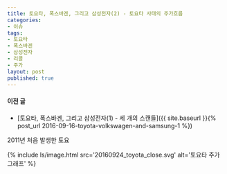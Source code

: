 ```yaml
---
title: 토요타, 폭스바겐, 그리고 삼성전자(2) - 토요타 사태의 주가흐름
categories:
- 이슈
tags:
- 토요타
- 폭스바겐
- 삼성전자
- 리콜
- 주가
layout: post
published: true
---
```


#### 이전 글

* [토요타, 폭스바겐, 그리고 삼성전자(1) - 세 개의 스캔들]({{ site.baseurl }}{% post_url 2016-09-16-toyota-volkswagen-and-samsung-1 %})

2011년 처음 발생한 토요

{% include ls/image.html
   src='20160924_toyota_close.svg'
   alt='토요타 주가 그래프' %}
